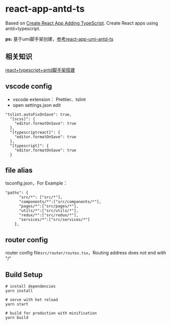 # react-app-antd-ts
Based on [Create React App Adding TypeScript](https://facebook.github.io/create-react-app/docs/adding-typescript). Create React apps using antd+typescript.

__ps:__ 基于umi脚手架创建，[参考react-app-umi-antd-ts](https://github.com/zqinmiao/react-app-antd-ts/tree/umi-antd-typesrcipt)

## 相关知识
[react+typescript+antd脚手架搭建](https://github.com/zqinmiao/blog/issues/7)

## vscode config
* vscode extension： Prettier、tslint
* open settings.json edit

```
"tslint.autoFixOnSave": true,
  "[scss]": {
    "editor.formatOnSave": true
  },
  "[typescriptreact]": {
    "editor.formatOnSave": true
  },
  "[typescript]": {
    "editor.formatOnSave": true
  }
```

## file alias
tsconfig.json，For Example：

```
"paths": {
      "src/*": ["src/*"],
      "components/*":["src/components/*"],
      "pages/*":["src/pages/*"],
      "utils/*":["src/utils/*"],
      "redux/*":["src/redux/*"],
      "services/*":["src/services/*"]
    },
```

## router config

router config file```src/router/routes.tsx```，Routing address does not end with "/"


## Build Setup

```
# install dependencies
yarn install

# serve with hot reload
yarn start

# build for production with minification
yarn build
```